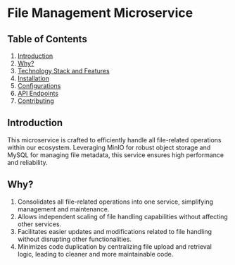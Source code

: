 # File Management Microservice

## Table of Contents
1. [Introduction](#introduction)
2. [Why?](#Why?)
2. [Technology Stack and Features]()
3. [Installation]()
4. [Configurations]()
5. [API Endpoints]()
6. [Contributing]()

## Introduction
This microservice is crafted to efficiently handle all file-related operations within our ecosystem. Leveraging MinIO for robust object storage and MySQL for managing file metadata, this service ensures high performance and reliability. 

## Why?
1. Consolidates all file-related operations into one service, simplifying management and maintenance.
2. Allows independent scaling of file handling capabilities without affecting other services.
3. Facilitates easier updates and modifications related to file handling without disrupting other functionalities.
4. Minimizes code duplication by centralizing file upload and retrieval logic, leading to cleaner and more maintainable code.